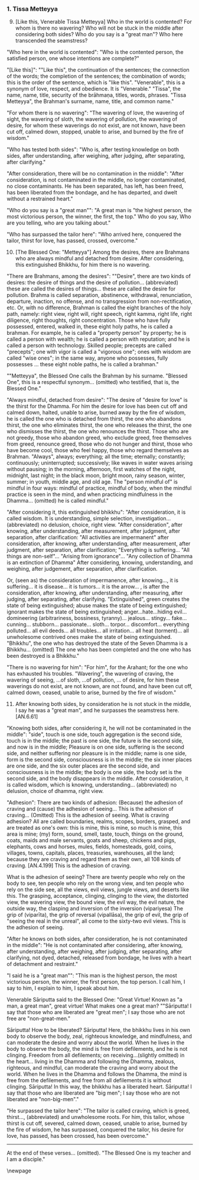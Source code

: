 ### 1. Tissa Metteyya

9. [Like this, Venerable Tissa Metteyya] Who in the world is contented? For whom
   is there no wavering?
Who will not be stuck in the middle after considering both sides?
Who do you say is a "great man"? Who here transcended the seamstress?

"Who here in the world is contented": "Who is the contented person, the
satisfied person, one whose intentions are complete?"

"[Like this]": ""Like this", the continuation of the sentences; the connection
of the words; the completion of the sentences; the combination of words; this is
the order of the sentence, which is "like this". "Venerable", this is a synonym
of love, respect, and obedience. It is "Venerable." "Tissa", the name, name,
title, security of the brāhmaṇa, titles, words, phrases. "Tissa Metteyya", the
Brahman's surname, name, title, and common name."

"For whom there is no wavering": "The wavering of love, the wavering of sight,
the wavering of sloth, the wavering of pollution, the wavering of desire, for
whom these waverings do not exist, are not known, have been cut off, calmed
down, stopped, unable to arise, and burned by the fire of wisdom."

"Who has tested both sides": "Who is, after testing knowledge on both sides,
after understanding, after weighing, after judging, after separating, after
clarifying."

"After consideration, there will be no contamination in the middle": "After
consideration, is not contaminated in the middle, no longer contaminated, no
close contaminants. He has been separated, has left, has been freed, has been
liberated from the bondage, and he has departed, and dwelt without a restrained
heart."

"Who do you say is a "great man"": "A great man is "the highest person, the most
victorious person, the winner, the first, the top." Who do you say, Who are you
telling, who are you talking about."

"Who has surpassed the tailor here": "Who arrived here, conquered the tailor,
thirst for love, has passed, crossed, overcome."

10. [The Blessed One: "Metteyya"] Among the desires, there are Brahmans who are
    always mindful and detached from desire.
After considering, this extinguished Bhikkhu, for him there is no wavering.

"There are Brahmans, among the desires": ""Desire", there are two kinds of
desires: the desire of things and the desire of pollution... (abbreviated) these
are called the desires of things... these are called the desire for pollution.
Brahma is called separation, abstinence, withdrawal, renunciation, departure,
inaction, no offense, and no transgression from non-rectification, etc. Or, with
no difference, Brahman is called the eight branches of the holy path, namely:
right view, right will, right speech, right kamma, right life, right diligence,
right thoughts, right concentration. Those who have fully possessed, entered,
walked in, these eight holy paths, he is called a brahman. For example, he is
called a "property person" by property; he is called a person with wealth; he is
called a person with reputation; and he is called a person with technology.
Skilled people; precepts are called "precepts"; one with vigor is called a
"vigorous one"; ones with wisdom are called "wise ones"; in the same way, anyone
who possesses, fully possesses ... these eight noble paths, he is called a
brahman."

""Metteyya", the Blessed One calls the Brahman by his surname. "Blessed One",
this is a respectful synonym... (omitted) who testified, that is, the Blessed
One."

"Always mindful, detached from desire": "The desire of "desire for love" is the
thirst for the Dhamma. For him the desire for love has been cut off and calmed
down, halted, unable to arise, burned away by the fire of wisdom, he is called
the one who is detached from thirst, the one who abandons thirst, the one who
eliminates thirst, the one who releases the thirst, the one who dismisses the
thirst, the one who renounces the thirst. Those who are not greedy, those who
abandon greed, who exclude greed, free themselves from greed, renounce greed,
those who do not hunger and thirst, those who have become cool, those who feel
happy, those who regard themselves as Brahman. "Always", always; everything; all
the time; eternally; constantly; continuously; uninterrupted; successively; like
waves in water waves arising without pausing; in the morning, afternoon, first
watches of the night, midnight, last night; in the black moon, bright moon,
rainy season, winter, summer; in youth, middle age, and old age. The "person
mindful of" is mindful in four ways: mindful of practice, mindful of body, when
the mindful practice is seen in the mind, and when practicing mindfulness in the
Dhamma... (omitted) he is called mindful."

"After considering it, this extinguished bhikkhu": "After consideration, it is
called wisdom. It is understanding, simple selection, investigation...
(abbreviated) no delusion, choice, right view. "After consideration", after
knowing, after understanding, after measurement, after judgment, after
separation, after clarification: "All activities are impermanent" after
consideration, after knowing, after understanding, after measurement, after
judgment, after separation, after clarification; "Everything is suffering...
"All things are non-self"... "Arising from ignorance"... "Any collection of
Dhamma is an extinction of Dhamma" After considering, knowing, understanding,
and weighing, after judgement, after separation, after clarification.

Or, (seen as) the consideration of impermanence, after knowing..., it is
suffering... it is disease... it is tumors... it is the arrow... , is after the
consideration, after knowing, after understanding, after measuring, after
judging, after separating, after clarifying. "Extinguished", green creates the
state of being extinguished; abuse makes the state of being extinguished;
ignorant makes the state of being extinguished; anger...hate...hiding evil...
domineering (arbitrariness, bossiness, tyranny)... jealous... stingy... fake...
cunning... stubborn... passionate... sloth... torpor... discomfort... everything
polluted... all evil deeds... all troubles... all irritation... all heat
(torment)... all unwholesome contrived ones make the state of being
extinguished. "Bhikkhu", the one who has destroyed the state of the Seven Dhamma
is a Bhikkhu... (omitted) The one who has been completed and the one who has
been destroyed is a Bhikkhu."

"There is no wavering for him": "For him", for the Arahant; for the one who has
exhausted his troubles. "Wavering", the wavering of craving, the wavering of
seeing, ...of sloth, ...of pollution, ... of desire, for him these waverings do
not exist, are not known, are not found, and have been cut off, calmed down,
ceased, unable to arise, burned by the fire of wisdom."

11. After knowing both sides, by consideration he is not stuck in the middle,
I say he was a "great man", and he surpasses the seamstress here. [AN.6.61]

"Knowing both sides, after considering it, he will not be contaminated in the
middle": "side", touch is one side, touch aggregation is the second side, touch
is in the middle; the past is one side, the future is the second side, and now
is in the middle; Pleasure is on one side, suffering is the second side, and
neither suffering nor pleasure is in the middle; name is one side, form is the
second side, consciousness is in the middle; the six inner places are one side,
and the six outer places are the second side, and consciousness is in the
middle; the body is one side, the body set is the second side, and the body
disappears in the middle. After consideration, it is called wisdom, which is
knowing, understanding... (abbreviated) no delusion, choice of dhamma, right
view.

"Adhesion": There are two kinds of adhesion: (Because) the adhesion of craving
and (cause) the adhesion of seeing... This is the adhesion of craving...
(Omitted) This is the adhesion of seeing. What is craving adhesion? All are
called boundaries, realms, scopes, borders, grasped, and are treated as one's
own: this is mine, this is mine, so much is mine, this area is mine; (my) form,
sound, smell, taste, touch, things on the ground, coats, maids and male
servants, goats and sheep, chickens and pigs, elephants, cows and horses, mules,
fields, homesteads, gold, coins, villages, towns, capitals, places, treasuries,
warehouses, all the land; because they are craving and regard them as their own,
all 108 kinds of craving. [AN.4.199] This is the adhesion of craving.

What is the adhesion of seeing? There are twenty people who rely on the body to
see, ten people who rely on the wrong view, and ten people who rely on the side
see, all the views, evil views, jungle views, and deserts like this. The
grasping, acceptance, clinging, clinging to the view, the distorted view, the
wavering view, the bound view, the evil way, the evil nature, the outside way,
the clasping and inversion of the inversion (vipariyesa) The grip of (viparīta),
the grip of reversal (vipallāsa), the grip of evil, the grip of "seeing the real
in the unreal", all come to the sixty-two evil views. This is the adhesion of
seeing.

"After he knows on both sides, after consideration, he is not contaminated in
the middle": "He is not contaminated after considering, after knowing, after
understanding, after weighing, after judging, after separating, after
clarifying, not dyed, detached, released from bondage, he lives with a heart of
detachment and restraint."

"I said he is a "great man"": "This man is the highest person, the most
victorious person, the winner, the first person, the top person. I call him, I
say to him, I explain to him, I speak about him.

Venerable Sāriputta said to the Blessed One: "Great Virtue! Known as "a man, a
great man", great virtue! What makes one a great man? ""Sāriputta! I say that
those who are liberated are "great men"; I say those who are not free are
"non-great-men."

Sāriputta! How to be liberated? Sāriputta! Here, the bhikkhu lives in his own
body to observe the body, zeal, righteous knowledge, and mindfulness, and can
moderate the desire and worry about the world. When he lives in the body to
observe the body, the mind is free from defilements, and he is not clinging.
Freedom from all defilements; on receiving...(slightly omitted) in the heart...
living in the Dhamma and following the Dhamma, zealous, righteous, and mindful,
can moderate the craving and worry about the world. When he lives in the Dhamma
and follows the Dhamma, the mind is free from the defilements, and free from all
defilements it is without clinging. Sāriputta! In this way, the bhikkhu has a
liberated heart. Sāriputta! I say that those who are liberated are "big men"; I
say those who are not liberated are "non-big-men"."

"He surpassed the tailor here": "The tailor is called craving, which is greed,
thirst..., (abbreviated) and unwholesome roots. For him, this tailor, whose
thirst is cut off, severed, calmed down, ceased, unable to arise, burned by the
fire of wisdom, he has surpassed, conquered the tailor, his desire for love, has
passed, has been crossed, has been overcome."

---

At the end of these verses... (omitted). "The Blessed One is my teacher and I am
a disciple."

\newpage
